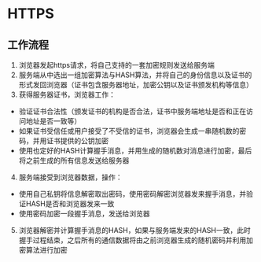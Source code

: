 # HTTPS

工作流程
--------
1. 浏览器发起https请求，将自己支持的一套加密规则发送给服务端
2. 服务端从中选出一组加密算法与HASH算法，并将自己的身份信息以及证书的形式发回浏览器（证书包含服务器地址，加密公钥以及证书颁发机构等信息）
3. 获得服务器证书，浏览器工作：
  * 验证证书合法性（颁发证书的机构是否合法，证书中服务端地址是否和正在访问地址是否一致等）
  * 如果证书受信任或用户接受了不受信的证书，浏览器会生成一串随机数的密码，并用证书提供的公钥加密
  * 使用也定好的HASH计算握手消息，并用生成的随机数对消息进行加密，最后将之前生成的所有信息发送给服务器
4. 服务端接受到浏览器数据，操作：
  * 使用自己私钥将信息解密取出密码，使用密码解密浏览器发来握手消息，并验证HASH是否和浏览器发来一致
  * 使用密码加密一段握手消息，发送给浏览器
5. 浏览器解密并计算握手消息的HASH，如果与服务端发来的HASH一致，此时握手过程结束，之后所有的通信数据将由之前浏览器生成的随机密码并利用加密算法进行加密
